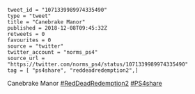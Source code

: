```
tweet_id = "1071339989974335490"
type = "tweet"
title = "Canebrake Manor"
published = 2018-12-08T09:45:32Z
retweets = 0
favourites = 0
source = "twitter"
twitter_account = "norms_ps4"
source_url = "https://twitter.com/norms_ps4/status/1071339989974335490"
tag = [ "ps4share", "reddeadredemption2",]
```

Canebrake Manor [#RedDeadRedemption2](/tags/reddeadredemption2/) [#PS4share](/tags/ps4share/)

<p class='image'><img src='http://mnf.m17s.net/2018/12/08/Dt4qCs6WkAEpeKI.jpg' alt=''></p>

